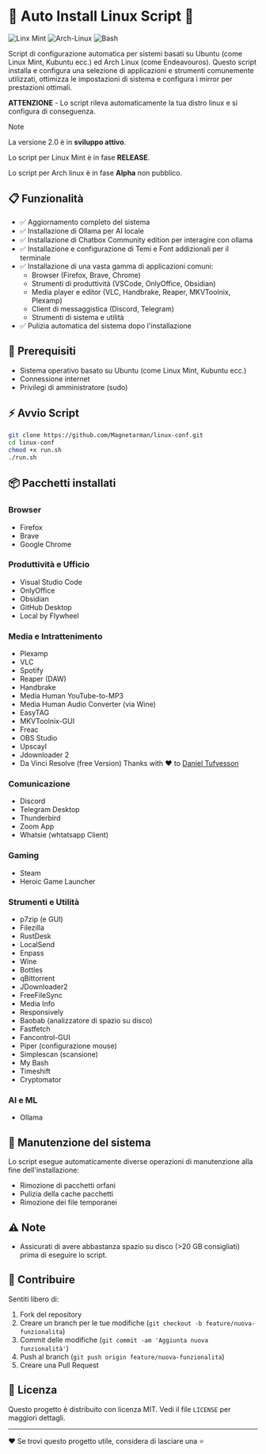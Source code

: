 # 🤖 Auto Install Linux Script 🤖

![Linx Mint](https://img.shields.io/badge/Linux_Mint-92B662?style=for-the-badge&logo=linux-mint&logoColor=white)
![Arch-Linux](https://img.shields.io/badge/Arch_linux-1793d1?style=for-the-badge&logo=Arch-linux&logoColor=white)
![Bash](https://img.shields.io/badge/Bash-2b2b2b?style=for-the-badge&logo=gnu-bash&logoColor=white)

Script di configurazione automatica per sistemi basati su Ubuntu (come Linux Mint, Kubuntu ecc.) ed Arch Linux (come Endeavouros). Questo script installa e configura una selezione di applicazioni e strumenti comunemente utilizzati, ottimizza le impostazioni di sistema e configura i mirror per prestazioni ottimali.

**ATTENZIONE** - Lo script rileva automaticamente la tua distro linux e si configura di conseguenza.

> [!Note]
> La versione 2.0 è in **sviluppo attivo**.
>
> Lo script per Linux Mint è in fase **RELEASE**.
>
> Lo script per Arch linux è in fase **Alpha** non pubblico.

## 📋 Funzionalità

- ✅ Aggiornamento completo del sistema
- ✅ Installazione di Ollama per AI locale
- ✅ Installazione di Chatbox Community edition per interagire con ollama
- ✅ Installazione e configurazione di Temi e Font addizionali per il terminale
- ✅ Installazione di una vasta gamma di applicazioni comuni:
  - Browser (Firefox, Brave, Chrome)
  - Strumenti di produttività (VSCode, OnlyOffice, Obsidian)
  - Media player e editor (VLC, Handbrake, Reaper, MKVToolnix, Plexamp)
  - Client di messaggistica (Discord, Telegram)
  - Strumenti di sistema e utilità
- ✅ Pulizia automatica del sistema dopo l'installazione

## 🔧 Prerequisiti

- Sistema operativo basato su Ubuntu (come Linux Mint, Kubuntu ecc.)
- Connessione internet
- Privilegi di amministratore (sudo)

## ⚡ Avvio Script

```bash
git clone https://github.com/Magnetarman/linux-conf.git
cd linux-conf
chmod +x run.sh
./run.sh
```

## 📦 Pacchetti installati

### Browser

- Firefox
- Brave
- Google Chrome

### Produttività e Ufficio

- Visual Studio Code
- OnlyOffice
- Obsidian
- GitHub Desktop
- Local by Flywheel

### Media e Intrattenimento

- Plexamp
- VLC
- Spotify
- Reaper (DAW)
- Handbrake
- Media Human YouTube-to-MP3
- Media Human Audio Converter (via Wine)
- EasyTAG
- MKVToolnix-GUI
- Freac
- OBS Studio
- Upscayl
- Jdownloader 2
- Da Vinci Resolve (free Version) Thanks with ❤️ to [Daniel Tufvesson](https://www.danieltufvesson.com/makeresolvedeb)

### Comunicazione

- Discord
- Telegram Desktop
- Thunderbird
- Zoom App
- Whatsie (whtatsapp Client)

### Gaming

- Steam
- Heroic Game Launcher

### Strumenti e Utilità

- p7zip (e GUI)
- Filezilla
- RustDesk
- LocalSend
- Enpass
- Wine
- Bottles
- qBittorrent
- JDownloader2
- FreeFileSync
- Media Info
- Responsively
- Baobab (analizzatore di spazio su disco)
- Fastfetch
- Fancontrol-GUI
- Piper (configurazione mouse)
- Simplescan (scansione)
- My Bash
- Timeshift
- Cryptomator

### AI e ML

- Ollama

## 🔄 Manutenzione del sistema

Lo script esegue automaticamente diverse operazioni di manutenzione alla fine dell'installazione:

- Rimozione di pacchetti orfani
- Pulizia della cache pacchetti
- Rimozione dei file temporanei

## ⚠️ Note

- Assicurati di avere abbastanza spazio su disco (>20 GB consigliati) prima di eseguire lo script.

## 🤝 Contribuire

Sentiti libero di:

1. Fork del repository
2. Creare un branch per le tue modifiche (`git checkout -b feature/nuova-funzionalita`)
3. Commit delle modifiche (`git commit -am 'Aggiunta nuova funzionalità'`)
4. Push al branch (`git push origin feature/nuova-funzionalita`)
5. Creare una Pull Request

## 📜 Licenza

Questo progetto è distribuito con licenza MIT. Vedi il file `LICENSE` per maggiori dettagli.

---

❤️ Se trovi questo progetto utile, considera di lasciare una ⭐
